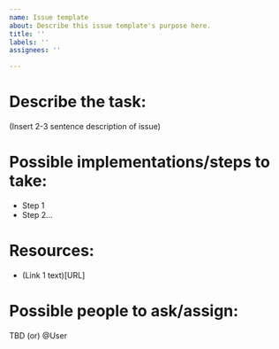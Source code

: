 ```yaml
---
name: Issue template
about: Describe this issue template's purpose here.
title: ''
labels: ''
assignees: ''

---
```


# Describe the task:

(Insert 2-3 sentence description of issue)

# Possible implementations/steps to take:
* Step 1
* Step 2...

# Resources:
* (Link 1 text)[URL]

# Possible people to ask/assign:

TBD (or)
@User
